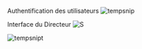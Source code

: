 Authentification des utilisateurs
![tempsnip](https://github.com/DaoudaBoye/Suivi_Appui/assets/125743118/a1a5db54-fe1a-47e0-85a5-ba30d7008411)


Interface du Directeur
![S](https://github.com/DaoudaBoye/Suivi_Appui/assets/125743118/72d6318e-06e5-4ff8-bd2e-30da5cacc3b7)

![tempsnipt](https://github.com/DaoudaBoye/Suivi_Appui/assets/125743118/137aeb42-e3f6-4120-a401-b7e06c46acb6)


